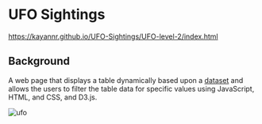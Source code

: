 # UFO Sightings

https://kayannr.github.io/UFO-Sightings/UFO-level-2/index.html

## Background

A web page that displays a table dynamically based upon a [dataset](UFO-level-2/static/js/data.js) and allows the users to filter the table data for specific values using JavaScript, HTML, and CSS, and D3.js. 

![ufo](UFO-level-2/static/images/wp.png)

